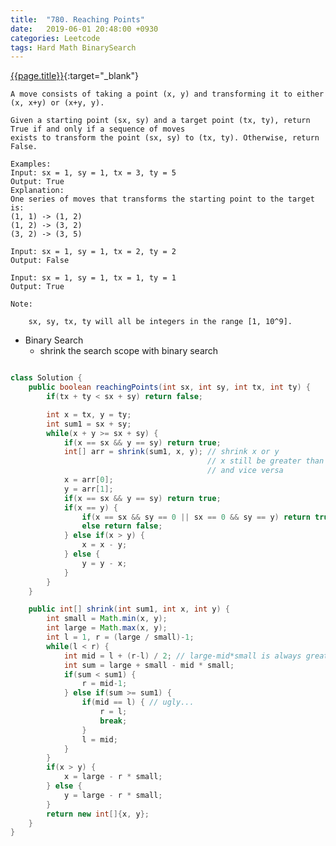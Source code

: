 ```yaml
---
title:  "780. Reaching Points"
date:   2019-06-01 20:48:00 +0930
categories: Leetcode
tags: Hard Math BinarySearch
---
```


[{{page.title}}](https://leetcode.com/problems/reaching-points/){:target="_blank"}

    A move consists of taking a point (x, y) and transforming it to either (x, x+y) or (x+y, y).

    Given a starting point (sx, sy) and a target point (tx, ty), return True if and only if a sequence of moves
    exists to transform the point (sx, sy) to (tx, ty). Otherwise, return False.

    Examples:
    Input: sx = 1, sy = 1, tx = 3, ty = 5
    Output: True
    Explanation:
    One series of moves that transforms the starting point to the target is:
    (1, 1) -> (1, 2)
    (1, 2) -> (3, 2)
    (3, 2) -> (3, 5)

    Input: sx = 1, sy = 1, tx = 2, ty = 2
    Output: False

    Input: sx = 1, sy = 1, tx = 1, ty = 1
    Output: True

    Note:

        sx, sy, tx, ty will all be integers in the range [1, 10^9].



* Binary Search
  - shrink the search scope with binary search
```java

class Solution {
    public boolean reachingPoints(int sx, int sy, int tx, int ty) {
        if(tx + ty < sx + sy) return false;

        int x = tx, y = ty;
        int sum1 = sx + sy;
        while(x + y >= sx + sy) {
            if(x == sx && y == sy) return true;
            int[] arr = shrink(sum1, x, y); // shrink x or y
                                            // x still be greater than y if x > y before shrink
                                            // and vice versa
            x = arr[0];
            y = arr[1];
            if(x == sx && y == sy) return true;
            if(x == y) {
                if(x == sx && sy == 0 || sx == 0 && sy == y) return true;
                else return false;
            } else if(x > y) {
                x = x - y;
            } else {
                y = y - x;
            }
        }
    }

    public int[] shrink(int sum1, int x, int y) {
        int small = Math.min(x, y);
        int large = Math.max(x, y);
        int l = 1, r = (large / small)-1;
        while(l < r) {
            int mid = l + (r-l) / 2; // large-mid*small is always greater than small
            int sum = large + small - mid * small;
            if(sum < sum1) {
                r = mid-1;
            } else if(sum >= sum1) {
                if(mid == l) { // ugly...
                    r = l;
                    break;
                }
                l = mid;
            }
        }
        if(x > y) {
            x = large - r * small;
        } else {
            y = large - r * small;
        }
        return new int[]{x, y};
    }
}
```
